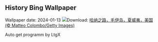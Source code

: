 ## History Bing Wallpaper
Wallpaper date: 2024-01-13
![](https://www.bing.com/th?id=OHR.HanaHighway_ZH-CN8601588011_UHD.jpg&w=1000)Download: [哈纳之路，毛伊岛，夏威夷，美国 (© Matteo Colombo/Getty Images)](https://www.bing.com/th?id=OHR.HanaHighway_ZH-CN8601588011_UHD.jpg)

Auto get programm by LtgX
